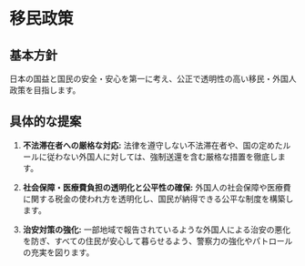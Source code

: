 # 移民政策

## 基本方針
日本の国益と国民の安全・安心を第一に考え、公正で透明性の高い移民・外国人政策を目指します。

## 具体的な提案
1.  **不法滞在者への厳格な対応:**
    法律を遵守しない不法滞在者や、国の定めたルールに従わない外国人に対しては、強制送還を含む厳格な措置を徹底します。

2.  **社会保障・医療費負担の透明化と公平性の確保:**
    外国人の社会保障や医療費に関する税金の使われ方を透明化し、国民が納得できる公平な制度を構築します。

3.  **治安対策の強化:**
    一部地域で報告されているような外国人による治安の悪化を防ぎ、すべての住民が安心して暮らせるよう、警察力の強化やパトロールの充実を図ります。